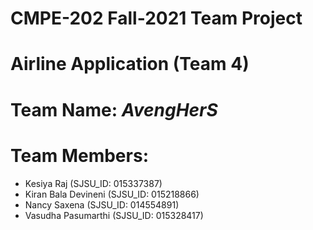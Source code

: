 # CMPE-202 Fall-2021 Team Project
# Airline Application (Team 4)
# Team Name: *AvengHerS*
# Team Members:
* Kesiya Raj (SJSU_ID: 015337387)
* Kiran Bala Devineni (SJSU_ID: 015218866)
* Nancy Saxena (SJSU_ID: 014554891)
* Vasudha Pasumarthi (SJSU_ID: 015328417)

